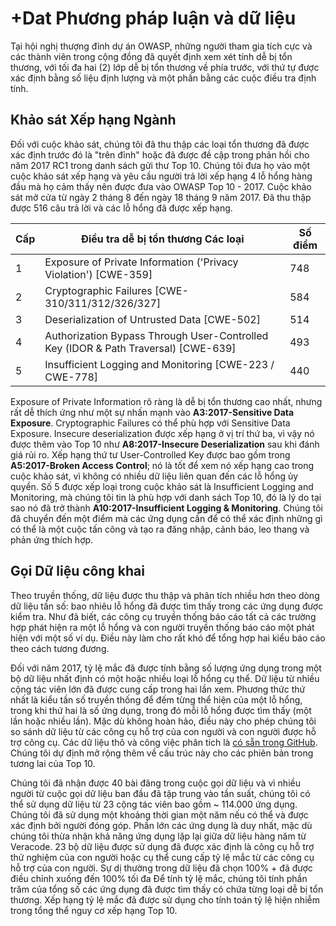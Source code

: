 # +Dat Phương pháp luận và dữ liệu

Tại hội nghị thượng đỉnh dự án OWASP, những người tham gia tích cực và các thành viên trong cộng đồng đã quyết định xem xét tính dễ bị tổn thương, với tối đa hai (2) lớp dễ bị tổn thương về phía trước, với thứ tự được xác định bằng số liệu định lượng và một phần bằng các cuộc điều tra định tính.
 
## Khảo sát Xếp hạng Ngành

Đối với cuộc khảo sát, chúng tôi đã thu thập các loại tổn thương đã được xác định trước đó là "trên đỉnh" hoặc đã được đề cập trong phản hồi cho năm 2017 RC1 trong danh sách gửi thư Top 10. Chúng tôi đưa họ vào một cuộc khảo sát xếp hạng và yêu cầu người trả lời xếp hạng 4 lỗ hổng hàng đầu mà họ cảm thấy nên được đưa vào OWASP Top 10 - 2017. Cuộc khảo sát mở cửa từ ngày 2 tháng 8 đến ngày 18 tháng 9 năm 2017. Đã thu thập được 516 câu trả lời và các lỗ hổng đã được xếp hạng.

| Cấp | Điều tra dễ bị tổn thương Các loại | Số điểm |
| -- | -- | -- |
| 1 | Exposure of Private Information ('Privacy Violation') [CWE-359] | 748 |
| 2 | Cryptographic Failures [CWE-310/311/312/326/327]| 584 |
| 3 | Deserialization of Untrusted Data [CWE-502] | 514 |
| 4 | Authorization Bypass Through User-Controlled Key (IDOR & Path Traversal) [CWE-639] | 493 |
| 5 | Insufficient Logging and Monitoring [CWE-223 / CWE-778]| 440 |

Exposure of Private Information rõ ràng là dễ bị tổn thương cao nhất, nhưng rất dễ thích ứng như một sự nhấn mạnh vào **A3:2017-Sensitive Data Exposure**. Cryptographic Failures có thể phù hợp với Sensitive Data Exposure. Insecure deserialization được xếp hạng ở vị trí thứ ba, vì vậy nó được thêm vào Top 10 như **A8:2017-Insecure Deserialization** sau khi đánh giá rủi ro. Xếp hạng thứ tư User-Controlled Key được bao gồm trong **A5:2017-Broken Access Control**; nó là tốt để xem nó xếp hạng cao trong cuộc khảo sát, vì không có nhiều dữ liệu liên quan đến các lỗ hổng ủy quyền. Số 5 được xếp loại trong cuộc khảo sát là Insufficient Logging and Monitoring, mà chúng tôi tin là phù hợp với danh sách Top 10, đó là lý do tại sao nó đã trở thành **A10:2017-Insufficient Logging & Monitoring**. Chúng tôi đã chuyển đến một điểm mà các ứng dụng cần để có thể xác định những gì có thể là một cuộc tấn công và tạo ra đăng nhập, cảnh báo, leo thang và phản ứng thích hợp. 

## Gọi Dữ liệu công khai

Theo truyền thống, dữ liệu được thu thập và phân tích nhiều hơn theo dòng dữ liệu tần số: bao nhiêu lỗ hổng đã được tìm thấy trong các ứng dụng được kiểm tra. Như đã biết, các công cụ truyền thống báo cáo tất cả các trường hợp phát hiện ra một lỗ hổng và con người truyền thống báo cáo một phát hiện với một số ví dụ. Điều này làm cho rất khó để tổng hợp hai kiểu báo cáo theo cách tương đương.

Đối với năm 2017, tỷ lệ mắc đã được tính bằng số lượng ứng dụng trong một bộ dữ liệu nhất định có một hoặc nhiều loại lỗ hổng cụ thể. Dữ liệu từ nhiều cộng tác viên lớn đã được cung cấp trong hai lần xem. Phương thức thứ nhất là kiểu tần số truyền thống để đếm từng thể hiện của một lỗ hổng, trong khi thứ hai là số ứng dụng, trong đó mỗi lỗ hổng được tìm thấy (một lần hoặc nhiều lần). Mặc dù không hoàn hảo, điều này cho phép chúng tôi so sánh dữ liệu từ các công cụ hỗ trợ của con người và con người được hỗ trợ công cụ. Các dữ liệu thô và công việc phân tích là [có sẵn trong GitHub](https://github.com/OWASP/Top10/tree/master/2017/datacall). Chúng tôi dự định mở rộng thêm về cấu trúc này cho các phiên bản trong tương lai của Top 10.

Chúng tôi đã nhận được 40 bài đăng trong cuộc gọi dữ liệu và vì nhiều người từ cuộc gọi dữ liệu ban đầu đã tập trung vào tần suất, chúng tôi có thể sử dụng dữ liệu từ 23 cộng tác viên bao gồm ~ 114.000 ứng dụng. Chúng tôi đã sử dụng một khoảng thời gian một năm nếu có thể và được xác định bởi người đóng góp. Phần lớn các ứng dụng là duy nhất, mặc dù chúng tôi thừa nhận khả năng ứng dụng lặp lại giữa dữ liệu hàng năm từ Veracode. 23 bộ dữ liệu được sử dụng đã được xác định là công cụ hỗ trợ thử nghiệm của con người hoặc cụ thể cung cấp tỷ lệ mắc từ các công cụ hỗ trợ của con người. Sự dị thường trong dữ liệu đã chọn 100% + đã được điều chỉnh xuống đến 100% tối đa Để tính tỷ lệ mắc, chúng tôi tính phần trăm của tổng số các ứng dụng đã được tìm thấy có chứa từng loại dễ bị tổn thương. Xếp hạng tỷ lệ mắc đã được sử dụng cho tính toán tỷ lệ hiện nhiễm trong tổng thể nguy cơ xếp hạng Top 10.
